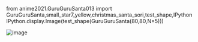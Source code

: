 from anime2021.GuruGuruSanta013 import GuruGuruSanta,small_star7_yellow,christmas_santa_sori,test_shape,IPython
IPython.display.Image(test_shape(GuruGuruSanta(80,80,N=5)))

![image](https://user-images.githubusercontent.com/94042798/147681738-04590376-e286-4655-ab02-d8bebf4af35c.png)
